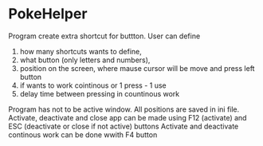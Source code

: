 # PokeHelper
Program create extra shortcut for buttton. User can define
  1. how many shortcuts wants to define, 
  2. what button (only letters and numbers), 
  3. position on the screen, where mause cursor will be move and press left button
  4. if wants to work cointinous or 1 press - 1 use
  5. delay time between pressing in countinous work

Program has not to be active window.
All positions are saved in ini file.
Activate, deactivate and close app can be made using F12 (activate) and ESC (deactivate or close if not active) buttons
Activate and deactivate continous work can be done wwith F4 button
